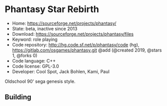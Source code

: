 # Phantasy Star Rebirth

- Home: https://sourceforge.net/projects/phantasy/
- State: beta, inactive since 2013
- Download: https://sourceforge.net/projects/phantasy/files
- Keyword: role playing
- Code repository: http://hg.code.sf.net/p/phantasy/code (hg), https://gitlab.com/osgames/phantasy.git @add (@created 2019, @stars 1, @forks 0)
- Code language: C++
- Code license: GPL-3.0
- Developer: Cool Spot, Jack Bohlen, Kami, Paul

Oldschool 90' sega genesis style.

## Building
